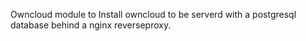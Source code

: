 Owncloud module to Install owncloud to be serverd with a postgresql database
 behind a nginx reverseproxy.

